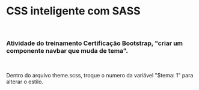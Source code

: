<h1>CSS inteligente com SASS</h1>
<br>

<h3>Atividade do treinamento Certificação Bootstrap, "criar um componente navbar que muda de tema".</h3>
<br>

<p>Dentro do arquivo theme.scss, troque o numero da variável "$tema: 1" para alterar o estilo.</p>